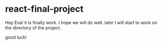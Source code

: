 # react-final-project

Hey Eva! it is finally work. I hope we will do well.
later I will start to work on the directory of the project.

good luck!
